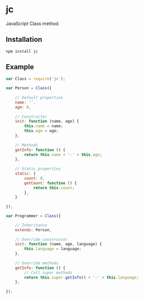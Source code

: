 jc
================================================================================

JavaScript Class method

## Installation

    npm install jc

## Example

```js
var Class = require('jc');
   
var Person = Class({
        
    // Default properties
    name: '',
    age: 0,
        
    // Constructor
    init: function (name, age) {
        this.name = name;
        this.age = age;
    },
        
    // Methods
    getInfo: function () {
        return this.name + '-' + this.age;
    },
    
    // Static properties
    static: {
        count: 0,
        getCount: function () {
            return this.count;
        },
    }
    
});

var Programmer = Class({

    // Inheritance
    extends: Person,
    
    // Override constructor
    init: function (name, age, language) {
        this.language = language;
    },
    
    // Override methods
    getInfo: function () {
        // Call super methods
        return this.super.getInfo() + '-' + this.language;
    },
    
});
```